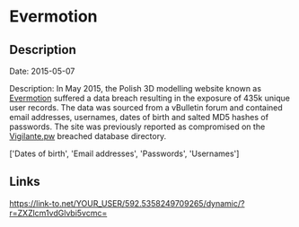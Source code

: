 # Evermotion

## Description

Date: 2015-05-07

Description:
In May 2015, the Polish 3D modelling website known as <a href="https://evermotion.org/" target="_blank" rel="noopener">Evermotion</a> suffered a data breach resulting in the exposure of 435k unique user records. The data was sourced from a vBulletin forum and contained email addresses, usernames, dates of birth and salted MD5 hashes of passwords. The site was previously reported as compromised on the <a href="https://vigilante.pw/" target="_blank" rel="noopener">Vigilante.pw</a> breached database directory.


['Dates of birth', 'Email addresses', 'Passwords', 'Usernames']

## Links

https://link-to.net/YOUR_USER/592.5358249709265/dynamic/?r=ZXZlcm1vdGlvbi5vcmc=